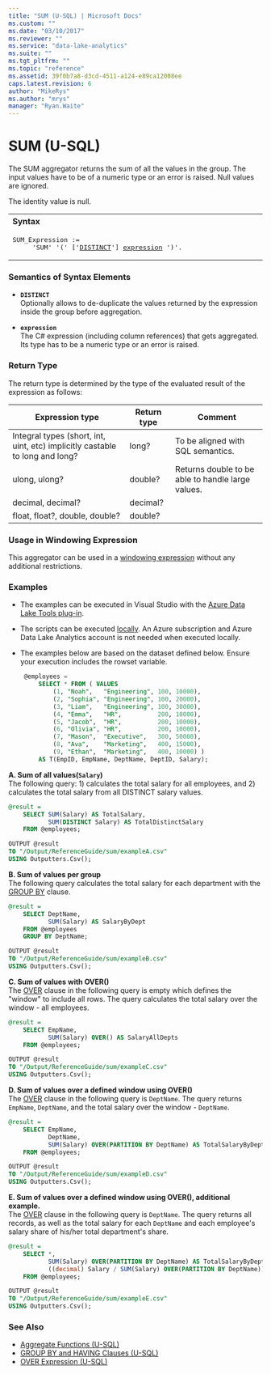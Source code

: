 ```yaml
---
title: "SUM (U-SQL) | Microsoft Docs"
ms.custom: ""
ms.date: "03/10/2017"
ms.reviewer: ""
ms.service: "data-lake-analytics"
ms.suite: ""
ms.tgt_pltfrm: ""
ms.topic: "reference"
ms.assetid: 39f0b7a8-d3cd-4511-a124-e89ca12008ee
caps.latest.revision: 6
author: "MikeRys"
ms.author: "mrys"
manager: "Ryan.Waite"
---
```

# SUM (U-SQL)
The SUM aggregator returns the sum of all the values in the group. The input values have to be of a numeric type or an error is raised. Null values are ignored. 

The identity value is null. 

<table><th align="left">Syntax</th><tr><td><pre>
SUM_Expression :=                                                                                        
     'SUM' '(' ['<a href="#dist">DISTINCT</a>'] <a href="#exp">expression</a> ')'.
</pre></td></tr></table>

### Semantics of Syntax Elements 
* <a name="dist"></a>**`DISTINCT`**    
Optionally allows to de-duplicate the values returned by the expression inside the group before aggregation.  

* <a name="exp"></a>**`expression`**     
The C# expression (including column references) that gets aggregated. Its type has to be a numeric type or an error is raised. 

### Return Type 
The return type is determined by the type of the evaluated result of the expression as follows: 

|Expression type|Return type|Comment| 
|--|--|--|
|Integral types (short, int, uint, etc) implicitly castable to long and long?| long?|To be aligned with SQL semantics.|  
|ulong, ulong?|double?|Returns double to be able to handle large values.| 
|decimal, decimal?|decimal?||
|float, float?, double, double?|double?|| 

### Usage in Windowing Expression 
This aggregator can be used in a [windowing expression](over-expression-u-sql.md) without any additional restrictions. 

### Examples
- The examples can be executed in Visual Studio with the [Azure Data Lake Tools plug-in](https://www.microsoft.com/download/details.aspx?id=49504).  
- The scripts can be executed [locally](https://docs.microsoft.com/azure/data-lake-analytics/data-lake-analytics-data-lake-tools-get-started#run-u-sql-locally).  An Azure subscription and Azure Data Lake Analytics account is not needed when executed locally.
- The examples below are based on the dataset defined below.  Ensure your execution includes the rowset variable.  

   ```sql
    @employees = 
        SELECT * FROM ( VALUES
            (1, "Noah",   "Engineering", 100, 10000),
            (2, "Sophia", "Engineering", 100, 20000),
            (3, "Liam",   "Engineering", 100, 30000),
            (4, "Emma",   "HR",          200, 10000),
            (5, "Jacob",  "HR",          200, 10000),
            (6, "Olivia", "HR",          200, 10000),
            (7, "Mason",  "Executive",   300, 50000),
            (8, "Ava",    "Marketing",   400, 15000),
            (9, "Ethan",  "Marketing",   400, 10000) )
        AS T(EmpID, EmpName, DeptName, DeptID, Salary);
   ```

**A.  Sum of all values(`Salary`)**  
The following query: 1) calculates the total salary for all employees, and 2) calculates the total salary from all DISTINCT salary values.
```sql
@result =
    SELECT SUM(Salary) AS TotalSalary,
           SUM(DISTINCT Salary) AS TotalDistinctSalary
    FROM @employees;

OUTPUT @result
TO "/Output/ReferenceGuide/sum/exampleA.csv"
USING Outputters.Csv();
```

**B.    Sum of values per group**  
The following query calculates the total salary for each department with the [GROUP BY](group-by-and-having-clauses-u-sql.md) clause.
```sql
@result =
    SELECT DeptName,
           SUM(Salary) AS SalaryByDept
    FROM @employees
    GROUP BY DeptName;

OUTPUT @result
TO "/Output/ReferenceGuide/sum/exampleB.csv"
USING Outputters.Csv();
```

**C.    Sum of values with OVER()**  
The [OVER](over-expression-u-sql.md) clause in the following query is empty which defines the "window" to include all rows. The query calculates the total salary over the window - all employees.
```sql
@result =
    SELECT EmpName,
           SUM(Salary) OVER() AS SalaryAllDepts
    FROM @employees;

OUTPUT @result
TO "/Output/ReferenceGuide/sum/exampleC.csv"
USING Outputters.Csv();
```

**D.    Sum of values over a defined window using OVER()**  
The [OVER](over-expression-u-sql.md) clause in the following query is `DeptName`.  The query returns `EmpName`, `DeptName`, and the total salary over the window - `DeptName`.
```sql
@result =
    SELECT EmpName,
           DeptName,
           SUM(Salary) OVER(PARTITION BY DeptName) AS TotalSalaryByDept
    FROM @employees;

OUTPUT @result
TO "/Output/ReferenceGuide/sum/exampleD.csv"
USING Outputters.Csv();
```

**E.    Sum of values over a defined window using OVER(), additional example.**  
The [OVER](over-expression-u-sql.md) clause in the following query is `DeptName`.  The query returns all records, as well as the total salary for each `DeptName` and each employee's salary share of his/her total department's share.
```sql
@result =
    SELECT *,
           SUM(Salary) OVER(PARTITION BY DeptName) AS TotalSalaryByDept,
           ((decimal) Salary / SUM(Salary) OVER(PARTITION BY DeptName)) * 100 AS ShareOfTotalSalaryByDept
    FROM @employees;

OUTPUT @result
TO "/Output/ReferenceGuide/sum/exampleE.csv"
USING Outputters.Csv();
```

### See Also 
* [Aggregate Functions (U-SQL)](aggregate-functions-u-sql.md)  
* [GROUP BY and HAVING Clauses (U-SQL)](group-by-and-having-clauses-u-sql.md)
* [OVER Expression (U-SQL)](over-expression-u-sql.md) 
